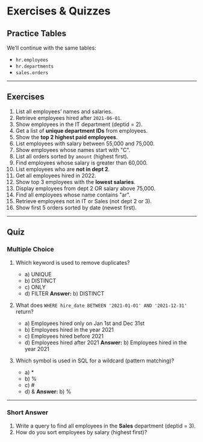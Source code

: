 # Exercises & Quizzes

## Practice Tables

We’ll continue with the same tables:

* `hr.employees`
* `hr.departments`
* `sales.orders`

---

## Exercises

1. List all employees’ names and salaries.
2. Retrieve employees hired after `2021-06-01`.
3. Show employees in the IT department (deptid = 2).
4. Get a list of **unique department IDs** from employees.
5. Show the **top 2 highest paid employees**.
6. List employees with salary between 55,000 and 75,000.
7. Show employees whose names start with "C".
8. List all orders sorted by `amount` (highest first).
9. Find employees whose salary is greater than 60,000.
10. List employees who are **not in dept 2**.
11. Get all employees hired in 2022.
12. Show top 3 employees with the **lowest salaries**.
13. Display employees from dept 2 OR salary above 75,000.
14. Find all employees whose name contains "ar".
15. Retrieve employees not in IT or Sales (not dept 2 or 3).
16. Show first 5 orders sorted by date (newest first).

---

## Quiz

### Multiple Choice

1. Which keyword is used to remove duplicates?

   * a) UNIQUE
   * b) DISTINCT
   * c) ONLY
   * d) FILTER
     **Answer:** b) DISTINCT

2. What does `WHERE hire_date BETWEEN '2021-01-01' AND '2021-12-31'` return?

   * a) Employees hired only on Jan 1st and Dec 31st
   * b) Employees hired in the year 2021
   * c) Employees hired before 2021
   * d) Employees hired after 2021
     **Answer:** b) Employees hired in the year 2021

3. Which symbol is used in SQL for a wildcard (pattern matching)?

   * a) \*
   * b) %
   * c) #
   * d) &
     **Answer:** b) %

---

### Short Answer

1. Write a query to find all employees in the **Sales** department (deptid = 3).
2. How do you sort employees by salary (highest first)?
